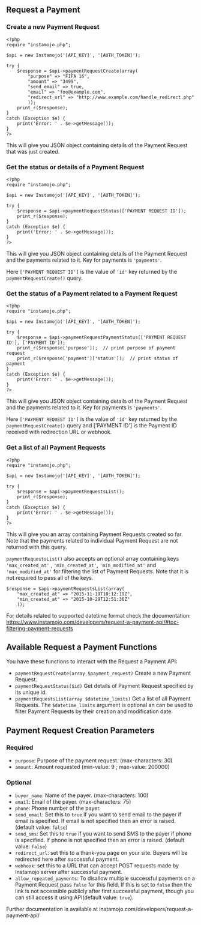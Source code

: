 ## Request a Payment

### Create a new Payment Request

    <?php
    require "instamojo.php";

    $api = new Instamojo('[API_KEY]', '[AUTH_TOKEN]');

    try {
        $response = $api->paymentRequestCreate(array(
            "purpose" => "FIFA 16",
            "amount" => "3499",
            "send_email" => true,
            "email" => "foo@example.com",
            "redirect_url" => "http://www.example.com/handle_redirect.php"
            ));
        print_r($response);
    }
    catch (Exception $e) {
        print('Error: ' . $e->getMessage());
    }
    ?>

This will give you JSON object containing details of the Payment Request that was just created.


### Get the status or details of a Payment Request

    <?php
    require "instamojo.php";

    $api = new Instamojo('[API_KEY]', '[AUTH_TOKEN]');

    try {
        $response = $api->paymentRequestStatus(['PAYMENT REQUEST ID']);
        print_r($response);
    }
    catch (Exception $e) {
        print('Error: ' . $e->getMessage());
    }
    ?>

This will give you JSON object containing details of the Payment Request and the payments related to it.
Key for payments is `'payments'`.

Here `['PAYMENT REQUEST ID']` is the value of `'id'` key returned by the `paymentRequestCreate()` query.


### Get the status of a Payment related to a Payment Request

    <?php
    require "instamojo.php";

    $api = new Instamojo('[API_KEY]', '[AUTH_TOKEN]');

    try {
        $response = $api->paymentRequestPaymentStatus(['PAYMENT REQUEST ID'], ['PAYMENT ID']);
        print_r($response['purpose']);  // print purpose of payment request
        print_r($response['payment']['status']);  // print status of payment
    }
    catch (Exception $e) {
        print('Error: ' . $e->getMessage());
    }
    ?>

This will give you JSON object containing details of the Payment Request and the payments related to it.
Key for payments is `'payments'`.

Here `['PAYMENT REQUEST ID']` is the value of `'id'` key returned by the `paymentRequestCreate()` query and
['PAYMENT ID'] is the Payment ID received with redirection URL or webhook.


### Get a list of all Payment Requests

    <?php
    require "instamojo.php";

    $api = new Instamojo('[API_KEY]', '[AUTH_TOKEN]');

    try {
        $response = $api->paymentRequestsList();
        print_r($response);
    }
    catch (Exception $e) {
        print('Error: ' . $e->getMessage());
    }
    ?>

This will give you an array containing Payment Requests created so far. Note that the payments related to individual Payment Request are not returned with this query.

`paymentRequestsList()` also accepts an optional array containing keys `'max_created_at'` , `'min_created_at'`, `'min_modified_at'` and `'max_modified_at'` for filtering the list of Payment Requests. Note that it is not required to pass all of the keys.

    $response = $api->paymentRequestsList(array(
        "max_created_at" => "2015-11-19T10:12:19Z",
        "min_created_at" => "2015-10-29T12:51:36Z"
        ));

For details related to supported datetime format check the documentation: https://www.instamojo.com/developers/request-a-payment-api/#toc-filtering-payment-requests

## Available Request a Payment Functions

You have these functions to interact with the Request a Payment API:

  * `paymentRequestCreate(array $payment_request)` Create a new Payment Request.
  * `paymentRequestStatus($id)` Get details of Payment Request specified by its unique id.
  * `paymentRequestsList(array $datetime_limits)` Get a list of all Payment Requests. The `$datetime_limits` argument is optional an can be used to filter Payment Requests by their creation and modification date.

## Payment Request Creation Parameters

### Required
  * `purpose`: Purpose of the payment request. (max-characters: 30)
  * `amount`: Amount requested (min-value: 9 ; max-value: 200000)

### Optional
  * `buyer_name`: Name of the payer. (max-characters: 100)
  * `email`: Email of the payer. (max-characters: 75)
  * `phone`: Phone number of the payer.
  * `send_email`: Set this to `true` if you want to send email to the payer if email is specified. If email is not specified then an error is raised. (default value: `false`)
  * `send_sms`: Set this to `true` if you want to send SMS to the payer if phone is specified. If phone is not specified then an error is raised. (default value: `false`)
  * `redirect_url`: set this to a thank-you page on your site. Buyers will be redirected here after successful payment.
  * `webhook`: set this to a URL that can accept POST requests made by Instamojo server after successful payment.
  * `allow_repeated_payments`: To disallow multiple successful payments on a Payment Request pass `false` for this field. If this is set to `false` then the link is not accessible publicly after first successful payment, though you can still access it using API(default value: `true`).


Further documentation is available at instamojo.com/developers/request-a-payment-api/